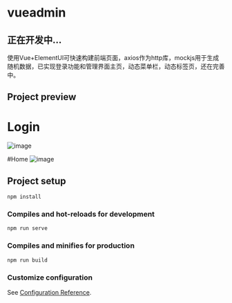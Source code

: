 # vueadmin
## 正在开发中...
使用Vue+ElementUI可快速构建前端页面，axios作为http库，mockjs用于生成随机数据，已实现登录功能和管理界面主页，动态菜单栏，动态标签页，还在完善中。

## Project preview

# Login
![image](https://user-images.githubusercontent.com/71574640/153979814-38d7fe0e-d944-4a32-abe7-d81ad5230cf7.png)

#Home
![image](https://user-images.githubusercontent.com/71574640/153979775-3916df9e-51b5-4bfd-a1ba-f4edc0c5ce14.png)




## Project setup
```
npm install
```

### Compiles and hot-reloads for development
```
npm run serve
```

### Compiles and minifies for production
```
npm run build
```

### Customize configuration
See [Configuration Reference](https://cli.vuejs.org/config/).
